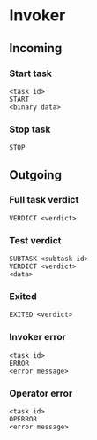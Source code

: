 # Invoker
## Incoming
### Start task
```
<task id>
START
<binary data>
```
### Stop task
```
STOP
```
## Outgoing
### Full task verdict
```
VERDICT <verdict>
```
### Test verdict
```
SUBTASK <subtask id>
VERDICT <verdict>
<data>
```
### Exited
```
EXITED <verdict>
```
### Invoker error
```
<task id>
ERROR
<error message>
```
### Operator error
```
<task id>
OPERROR
<error message>
```
